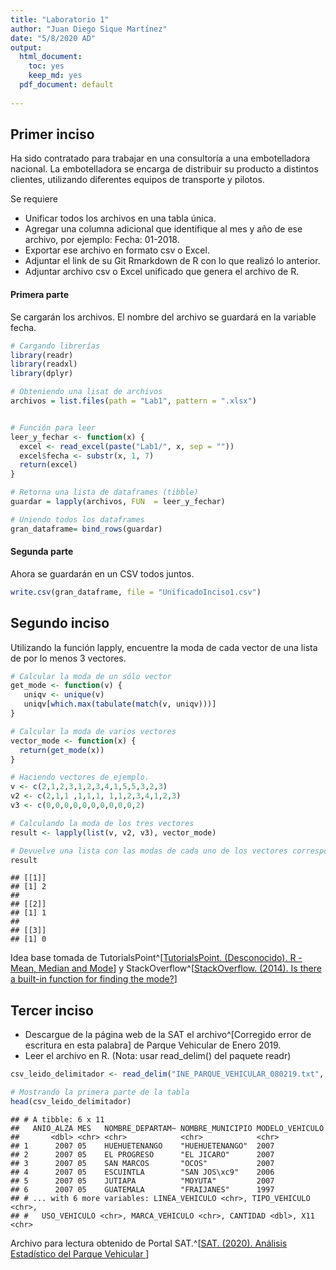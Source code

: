```yaml
---
title: "Laboratorio 1"
author: "Juan Diego Sique Martínez"
date: "5/8/2020 AD"
output:
  html_document: 
    toc: yes
    keep_md: yes
  pdf_document: default
  
---
```




## Primer inciso

Ha sido contratado para trabajar en una consultoría a una embotelladora nacional. La embotelladora se encarga de distribuir su producto a distintos clientes, utilizando diferentes equipos de transporte y pilotos.


Se requiere

* Unificar todos los archivos en una tabla única.
* Agregar una columna adicional que identifique al mes y año de ese archivo, por
ejemplo: Fecha: 01-2018.
* Exportar ese archivo en formato csv o Excel.
* Adjuntar el link de su Git Rmarkdown de R con lo que realizó lo anterior.
* Adjuntar archivo csv o Excel unificado que genera el archivo de R.

#### Primera parte
Se cargarán los archivos. El nombre del archivo se guardará en la variable fecha.


```r
# Cargando librerías
library(readr)
library(readxl)
library(dplyr)

# Obteniendo una lisat de archivos
archivos = list.files(path = "Lab1", pattern = ".xlsx")


# Función para leer
leer_y_fechar <- function(x) {
  excel <- read_excel(paste("Lab1/", x, sep = ""))
  excel$fecha <- substr(x, 1, 7)
  return(excel)
}

# Retorna una lista de dataframes (tibble)
guardar = lapply(archivos, FUN  = leer_y_fechar)

# Uniendo todos los dataframes
gran_dataframe= bind_rows(guardar)
```

#### Segunda parte
Ahora se guardarán en un CSV todos juntos.


```r
write.csv(gran_dataframe, file = "UnificadoInciso1.csv")
```

## Segundo inciso

Utilizando la función lapply, encuentre la moda de cada vector de una lista de por lo menos 3
vectores.


```r
# Calcular la moda de un sólo vector
get_mode <- function(v) {
   uniqv <- unique(v)
   uniqv[which.max(tabulate(match(v, uniqv)))]
}

# Calcular la moda de varios vectores
vector_mode <- function(x) {
  return(get_mode(x))
}

# Haciendo vectores de ejemplo.
v <- c(2,1,2,3,1,2,3,4,1,5,5,3,2,3)
v2 <- c(2,1,1 ,1,1,1, 1,1,2,3,4,1,2,3)
v3 <- c(0,0,0,0,0,0,0,0,0,0,2)

# Calculando la moda de los tres vectores
result <- lapply(list(v, v2, v3), vector_mode)

# Devuelve una lista con las modas de cada uno de los vectores correspondientes
result
```

```
## [[1]]
## [1] 2
## 
## [[2]]
## [1] 1
## 
## [[3]]
## [1] 0
```
Idea base tomada de TutorialsPoint^[[TutorialsPoint. (Desconocido).  R - Mean, Median and Mode](https://www.tutorialspoint.com/r/r_mean_median_mode.htm#:~:text=R%20does%20not%20have%20a,the%20mode%20value%20as%20output.  )] y StackOverflow^[[StackOverflow. (2014). Is there a built-in function for finding the mode?](https://stackoverflow.com/questions/2547402/is-there-a-built-in-function-for-finding-the-mode)]

## Tercer inciso
* Descargue de la página web de la SAT el archivo^[Corregido error de escritura en esta palabra] de Parque Vehicular de Enero 2019.
* Leer el archivo en R. (Nota: usar read_delim() del paquete readr)


```r
csv_leido_delimitador <- read_delim("INE_PARQUE_VEHICULAR_080219.txt", delim = "|")

# Mostrando la primera parte de la tabla
head(csv_leido_delimitador)
```

```
## # A tibble: 6 x 11
##   ANIO_ALZA MES   NOMBRE_DEPARTAM~ NOMBRE_MUNICIPIO MODELO_VEHICULO
##       <dbl> <chr> <chr>            <chr>            <chr>          
## 1      2007 05    HUEHUETENANGO    "HUEHUETENANGO"  2007           
## 2      2007 05    EL PROGRESO      "EL JICARO"      2007           
## 3      2007 05    SAN MARCOS       "OCOS"           2007           
## 4      2007 05    ESCUINTLA        "SAN JOS\xc9"    2006           
## 5      2007 05    JUTIAPA          "MOYUTA"         2007           
## 6      2007 05    GUATEMALA        "FRAIJANES"      1997           
## # ... with 6 more variables: LINEA_VEHICULO <chr>, TIPO_VEHICULO <chr>,
## #   USO_VEHICULO <chr>, MARCA_VEHICULO <chr>, CANTIDAD <dbl>, X11 <chr>
```

Archivo para lectura obtenido de Portal SAT.^[[SAT. (2020). Análisis Estadístico del Parque Vehicular ](https://portal.sat.gob.gt/portal/parque-vehicular/)] 

